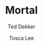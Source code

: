 ---
tag: 📚Book
title: "Mortal"
author: [Ted Dekker, Tosca Lee]
category: [Fiction]
isbn: 1599953579 9781599953571
cover: http://books.google.com/books/content?id=-VpPMQEACAAJ&printsec=frontcover&img=1&zoom=1&source=gbs_api
status: unread
Location: Physical
alias: Template
---